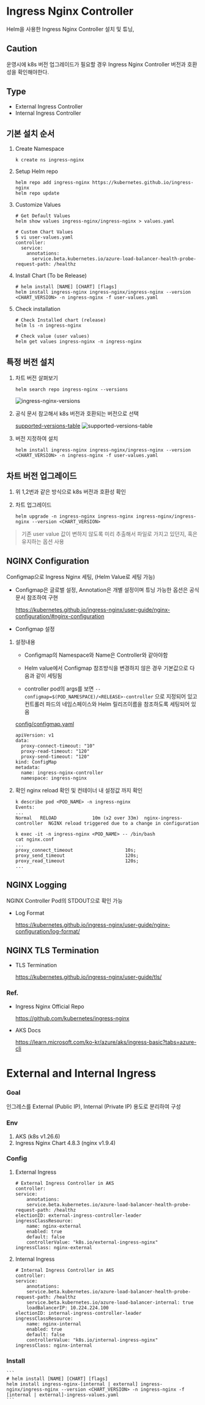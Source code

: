 # Ingress Nginx Controller
Helm을 사용한 Ingress Nginx Controller 설치 및 튜닝, 

## Caution
운영시에 k8s 버전 업그레이드가 필요할 경우 Ingress Nginx Controller 버전과 호환성을 확인해야한다.

## Type
- External Ingress Controller
- Internal Ingress Controller

## 기본 설치 순서

1. Create Namespace

    ```
    k create ns ingress-nginx
    ```

2. Setup Helm repo

    ```
    helm repo add ingress-nginx https://kubernetes.github.io/ingress-nginx
    helm repo update
    ```

3. Customize Values

    ```
    # Get Default Values
    helm show values ingress-nginx/ingress-nginx > values.yaml

    # Custom Chart Values
    $ vi user-values.yaml
    controller:
      service:
        annotations: 
          service.beta.kubernetes.io/azure-load-balancer-health-probe-request-path: /healthz

    ```
4. Install Chart (To be Release)

    ```
    # helm install [NAME] [CHART] [flags]
    helm install ingress-nginx ingress-nginx/ingress-nginx --version <CHART_VERSION> -n ingress-nginx -f user-values.yaml
    ```

5. Check installation

    ```
    # Check Installed chart (release)
    helm ls -n ingress-nginx

    # Check value (user values)
    helm get values ingress-nginx -n ingress-nginx
    ```

## 특정 버전 설치

1. 차트 버전 살펴보기

    ```
    helm search repo ingress-nginx --versions
    ```
    ![ingress-nginx-versions](image/ingress-nginx-versions.png)

2. 공식 문서 참고해서 k8s 버전과 호환되는 버전으로 선택

    [supported-versions-table](https://github.com/kubernetes/ingress-nginx#supported-versions-table)
    ![supported-versions-table](image/supported-version-table.png)

2. 버전 지정하여 설치

    ```
    helm install ingress-nginx ingress-nginx/ingress-nginx --version <CHART_VERSION> -n ingress-nginx -f user-values.yaml
    ```


## 차트 버전 업그레이드
1. 위 1,2번과 같은 방식으로 k8s 버전과 호환성 확인
2. 차트 업그레이드

    ```
    helm upgrade -n ingress-nginx ingress-nginx ingress-nginx/ingress-nginx --version <CHART_VERSION>
    ```
> 기존 user value 값이 변하지 않도록 미리 추출해서 파일로 가지고 있던지, 혹은 유지하는 옵션 사용

## NGINX Configuration
Configmap으로 Ingress Nginx 세팅, (Helm Value로 세팅 가능)
- Configmap은 글로벌 설정, Annotation은 개별 설정이며 튜닝 가능한 옵션은 공식 문서 참조하여 구현

    https://kubernetes.github.io/ingress-nginx/user-guide/nginx-configuration/#nginx-configuration

- Configmap 설정

1. 설정내용

    - Configmap의 Namespace와 Name은 Controller와 같아야함
    
    - Helm value에서 Configmap 참조방식을 변경하지 않은 경우 기본값으로 다음과 같이 세팅됨
    - controller pod의 args를 보면 ```--configmap=$(POD_NAMESPACE)/<RELEASE>-controller``` 으로 지정되어 있고 컨트롤러 파드의 네임스페이스와 Helm 릴리즈이름을 참조하도록 세팅되어 있음

    [config/configmap.yaml](confing/config.yaml)

    ```
    apiVersion: v1
    data:
      proxy-connect-timeout: "10"
      proxy-read-timeout: "120"
      proxy-send-timeout: "120"
    kind: ConfigMap
    metadata:
      name: ingress-nginx-controller
      namespace: ingress-nginx
    ```


2. 확인
nginx reload 확인 및 컨테이너 내 설정값 까지 확인

    ```  
    k describe pod <POD_NAME> -n ingress-nginx
    Events:
    ...
    Normal   RELOAD             10m (x2 over 33m)  nginx-ingress-controller  NGINX reload triggered due to a change in configuration

    k exec -it -n ingress-nginx <POD_NAME> -- /bin/bash
    cat nginx.conf
    ...
    proxy_connect_timeout                   10s;
    proxy_send_timeout                      120s;
    proxy_read_timeout                      120s;
    ...
    ```
## NGINX Logging
NGINX Controller Pod의 STDOUT으로 확인 가능

- Log Format

    https://kubernetes.github.io/ingress-nginx/user-guide/nginx-configuration/log-format/

## NGINX TLS Termination
- TLS Termination

    https://kubernetes.github.io/ingress-nginx/user-guide/tls/

### Ref.
- Ingress Nginx Official Repo
  
  https://github.com/kubernetes/ingress-nginx

- AKS Docs
  
  https://learn.microsoft.com/ko-kr/azure/aks/ingress-basic?tabs=azure-cli

# External and Internal Ingress
### Goal

인그레스를 External (Public IP), Internal (Private IP) 용도로 분리하여 구성

### Env

1. AKS (k8s v1.26.6)
2. Ingress Nginx Chart 4.8.3 (nginx v1.9.4)

### Config

1. External Ingress
    
    ```
    # External Ingress Controller in AKS
    controller:
    service:
        annotations: 
        service.beta.kubernetes.io/azure-load-balancer-health-probe-request-path: /healthz
    electionID: external-ingress-controller-leader
    ingressClassResource:
        name: nginx-external
        enabled: true
        default: false
        controllerValue: "k8s.io/external-ingress-nginx"
    ingressClass: nginx-external
    ```
2. Internal Ingress
    ```
    # Internal Ingress Controller in AKS
    controller:
    service:
        annotations: 
        service.beta.kubernetes.io/azure-load-balancer-health-probe-request-path: /healthz
        service.beta.kubernetes.io/azure-load-balancer-internal: true
        loadBalancerIP: 10.224.224.100
    electionID: internal-ingress-controller-leader
    ingressClassResource:
        name: nginx-internal
        enabled: true
        default: false
        controllerValue: "k8s.io/internal-ingress-nginx"
    ingressClass: nginx-internal
    ```
### Install

    ```
    # helm install [NAME] [CHART] [flags]
    helm install ingress-nginx-[internal | external] ingress-nginx/ingress-nginx --version <CHART_VERSION> -n ingress-nginx -f [internal | external]-ingress-values.yaml
    ```